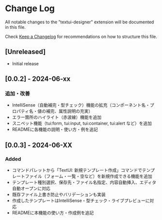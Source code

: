# Change Log

All notable changes to the "textui-designer" extension will be documented in this file.

Check [Keep a Changelog](http://keepachangelog.com/) for recommendations on how to structure this file.

## [Unreleased]

- Initial release

## [0.0.2] - 2024-06-xx
### 追加・改善
- IntelliSense（自動補完・型チェック）機能の拡充（コンポーネント名・プロパティ名・値の補完、属性説明の充実）
- エラー箇所のハイライト（赤波線）機能を追加
- スニペット機能（tui:form, tui:input, tui:container, tui:alert など）を追加
- READMEに各機能の説明・使い方・例を追記

## [0.0.3] - 2024-06-XX
### Added
- コマンドパレットから「TextUI: 新規テンプレート作成」コマンドでテンプレートファイル（フォーム・一覧・空など）を新規作成できる機能を追加
- テンプレート種別選択、保存先・ファイル名指定、内容自動挿入、エディタ自動オープンに対応
- 既存ファイル上書き防止やバリデーションも実装
- 作成したテンプレートはIntelliSense・型チェック・ライブプレビューに対応
- READMEに本機能の使い方・作成例を追記